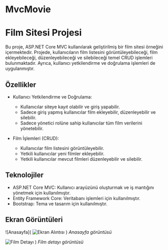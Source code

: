 # MvcMovie
 
# Film Sitesi Projesi

Bu proje, ASP.NET Core MVC kullanılarak geliştirilmiş bir film sitesi örneğini içermektedir. Projede, kullanıcıların film listesini görüntüleyebileceği, film ekleyebileceği, düzenleyebileceği ve silebileceği temel CRUD işlemleri bulunmaktadır. Ayrıca, kullanıcı yetkilendirme ve doğrulama işlemleri de uygulanmıştır.

## Özellikler

- Kullanıcı Yetkilendirme ve Doğrulama:
  - Kullanıcılar siteye kayıt olabilir ve giriş yapabilir.
  - Sadece giriş yapmış kullanıcılar film ekleyebilir, düzenleyebilir ve silebilir.
  - Sadece yönetici rolüne sahip kullanıcılar tüm film verilerini yönetebilir.

- Film İşlemleri (CRUD):
  - Kullanıcılar film listesini görüntüleyebilir.
  - Yetkili kullanıcılar yeni filmler ekleyebilir.
  - Yetkili kullanıcılar mevcut filmleri düzenleyebilir ve silebilir.
  
## Teknolojiler

- ASP.NET Core MVC: Kullanıcı arayüzünü oluşturmak ve iş mantığını yönetmek için kullanılmıştır.
- Entity Framework Core: Veritabanı işlemleri için kullanılmıştır.
- Bootstrap: Tema ve tasarım için kullanılmıştır.

## Ekran Görüntüleri  

![Anasayfa](  ![Ekran Alıntısı](https://github.com/HarunErdogandev/MvcMovie-Asp-.Net-Core/assets/136026310/8adcfe7d-cac7-4f2d-8c12-983ab760065d)
  )
_Anasayfa görüntüsü_

![Film Detayı](https://github.com/HarunErdogandev/MvcMovie-Asp-.Net-Core/assets/136026310/45d48afb-ea5b-4d1e-8bfa-a7eb470239df)
 )
_Film detayı görüntüsü_
